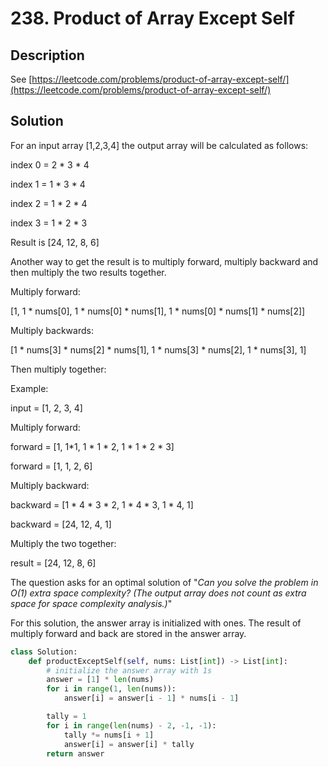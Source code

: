 # 238. Product of Array Except Self

## Description

See [https://leetcode.com/problems/product-of-array-except-self/](https://leetcode.com/problems/product-of-array-except-self/)

## Solution

For an input array \[1,2,3,4] the output array will be calculated as follows:

index 0 = 2 \* 3 \* 4

index 1 = 1 \* 3 \* 4

index 2 = 1 \* 2 \* 4

index 3 = 1 \* 2 \* 3

Result is \[24, 12, 8, 6]

Another way to get the result is to multiply forward, multiply backward and then multiply the two results together.

Multiply forward:

\[1, 1 \* nums\[0], 1 \* nums\[0] \* nums\[1], 1 \* nums\[0] \* nums\[1] \* nums\[2]]

Multiply backwards:

\[1 \* nums\[3] \* nums\[2] \* nums\[1], 1 \* nums\[3] \* nums\[2], 1 \* nums\[3], 1]

Then multiply together:

Example:

input = \[1, 2, 3, 4]

Multiply forward:

forward = \[1, 1\*1, 1 \* 1 \* 2, 1 \* 1 \* 2 \* 3]

forward = \[1, 1, 2, 6]

Multiply backward:

backward = \[1 \* 4 \* 3 \* 2, 1 \* 4 \* 3, 1 \* 4, 1]

backward = \[24, 12, 4, 1]

Multiply the two together:

result = \[24, 12, 8, 6]

The question asks for an optimal solution of "_Can you solve the problem in O(1) extra space complexity? (The output array does not count as extra space for space complexity analysis.)_"

For this solution, the answer array is initialized with ones. The result of multiply forward and back are stored in the answer array.

```python
class Solution:
    def productExceptSelf(self, nums: List[int]) -> List[int]:
        # initialize the answer array with 1s
        answer = [1] * len(nums)
        for i in range(1, len(nums)):
            answer[i] = answer[i - 1] * nums[i - 1]

        tally = 1
        for i in range(len(nums) - 2, -1, -1):
            tally *= nums[i + 1]
            answer[i] = answer[i] * tally
        return answer
```
